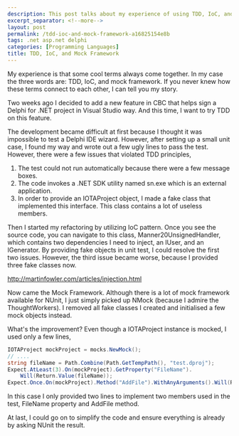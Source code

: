 ```yaml
---
description: This post talks about my experience of using TDD, IoC, and Mock Framework.
excerpt_separator: <!--more-->
layout: post
permalink: /tdd-ioc-and-mock-framework-a16825154e8b
tags: .net asp.net delphi
categories: [Programming Languages]
title: TDD, IoC, and Mock Framework
---
```

My experience is that some cool terms always come together. In my case the three words are: TDD, IoC, and mock framework. If you never knew how these terms connect to each other, I can tell you my story.
<!--more-->

Two weeks ago I decided to add a new feature in CBC that helps sign a Delphi for .NET project in Visual Studio way. And this time, I want to try TDD on this feature.

The development became difficult at first because I thought it was impossible to test a Delphi IDE wizard. However, after setting up a small unit case, I found my way and wrote out a few ugly lines to pass the test. However, there were a few issues that violated TDD principles,

1. The test could not run automatically because there were a few message boxes.
1. The code invokes a .NET SDK utility named sn.exe which is an external application.
1. In order to provide an IOTAProject object, I made a fake class that implemented this interface. This class contains a lot of useless members.

Then I started my refactoring by utilizing IoC pattern. Once you see the source code, you can navigate to this class, Manner20UnsignedHandler, which contains two dependencies I need to inject, an IUser, and an IGenerator. By providing fake objects in unit test, I could resolve the first two issues. However, the third issue became worse, because I provided three fake classes now.

http://martinfowler.com/articles/injection.html

Now came the Mock Framework. Although there is a lot of mock framework available for NUnit, I just simply picked up NMock (because I admire the ThoughtWorkers). I removed all fake classes I created and initialised a few mock objects instead.

What's the improvement? Even though a IOTAProject instance is mocked, I used only a few lines,

``` csharp
IOTAProject mockProject = mocks.NewMock();
// ....
string fileName = Path.Combine(Path.GetTempPath(), "test.dproj");
Expect.AtLeast(3).On(mockProject).GetProperty("FileName").
    Will(Return.Value(fileName));
Expect.Once.On(mockProject).Method("AddFile").WithAnyArguments().Will(Return.Value(null));
```

In this case I only provided two lines to implement two members used in the test, FileName property and AddFile method.

At last, I could go on to simplify the code and ensure everything is already by asking NUnit the result.
